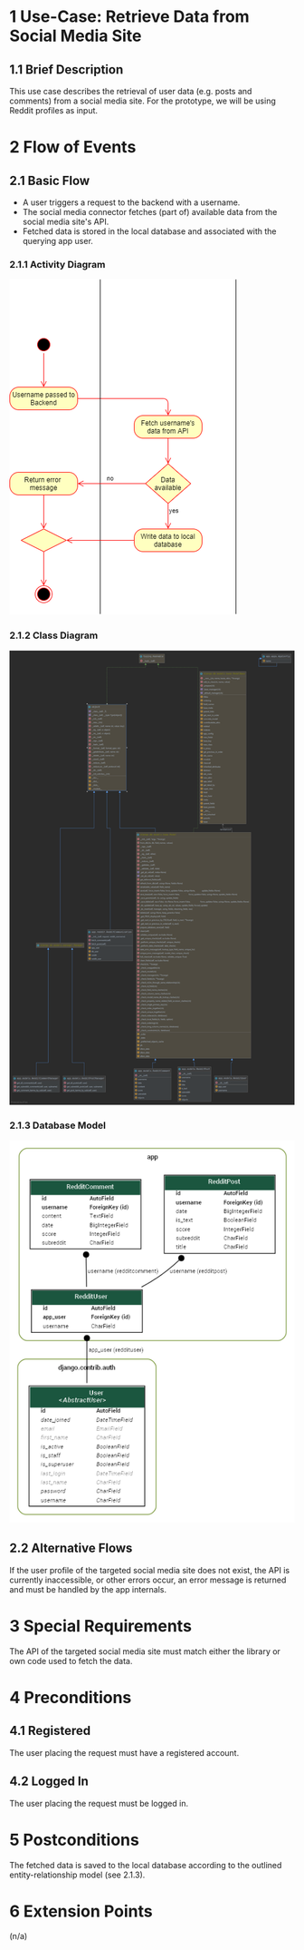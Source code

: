 # 1 Use-Case: Retrieve Data from Social Media Site

## 1.1 Brief Description

This use case describes the retrieval of user data (e.g. posts and comments) from a social media site.
For the prototype, we will be using Reddit profiles as input.

# 2 Flow of Events

## 2.1 Basic Flow

- A user triggers a request to the backend with a username.
- The social media connector fetches (part of) available data from the social media site's API.
- Fetched data is stored in the local database and associated with the querying app user.

### 2.1.1 Activity Diagram

![Retrieve Data from Server Diagram](activity_RetrieveDataFromServer.png)

### 2.1.2 Class Diagram

![Retrieve Data from Server Class Diagram](class_RetrieveDataFromServer.png)

### 2.1.3 Database Model

![Retrieve Data from Server Database Model](er_RetrieveDataFromServer.png)

## 2.2 Alternative Flows

If the user profile of the targeted social media site does not exist,
the API is currently inaccessible, or other errors occur, an error message is returned
and must be handled by the app internals.

# 3 Special Requirements

The API of the targeted social media site must match either the library or own code used to fetch the data.

# 4 Preconditions

## 4.1 Registered

The user placing the request must have a registered account.

## 4.2 Logged In

The user placing the request must be logged in.

# 5 Postconditions

The fetched data is saved to the local database according to the outlined entity-relationship model (see 2.1.3).
 
# 6 Extension Points

(n/a)
